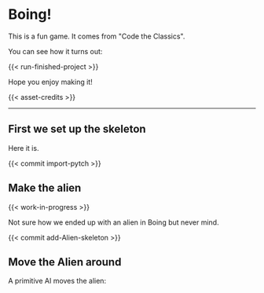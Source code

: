 # Boing!

This is a fun game.  It comes from "Code the Classics".

You can see how it turns out:

{{< run-finished-project >}}

Hope you enjoy making it!

{{< asset-credits >}}


----------------------------------------------------------------


## First we set up the skeleton

Here it is.

{{< commit import-pytch >}}

## Make the alien

{{< work-in-progress >}}

Not sure how we ended up with an alien in Boing but never mind.

{{< commit add-Alien-skeleton >}}


## Move the Alien around

A primitive AI moves the alien:

